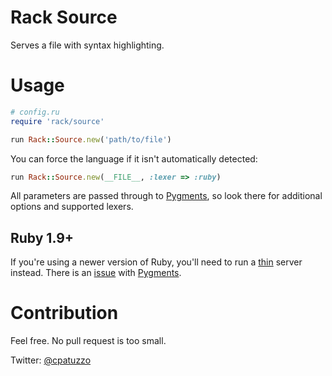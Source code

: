 # Rack Source

Serves a file with syntax highlighting.

# Usage

```ruby
# config.ru
require 'rack/source'

run Rack::Source.new('path/to/file')
```

You can force the language if it isn't automatically detected:

```ruby
run Rack::Source.new(__FILE__, :lexer => :ruby)
```

All parameters are passed through to [Pygments](https://github.com/tmm1/pygments.rb), so look there for additional options and supported lexers.

## Ruby 1.9+

If you're using a newer version of Ruby, you'll need to run a [thin](http://code.macournoyer.com/thin/) server instead. There is an [issue](https://github.com/tmm1/pygments.rb/issues/25) with [Pygments](https://github.com/tmm1/pygments.rb).

# Contribution

Feel free. No pull request is too small.

Twitter: [@cpatuzzo](https://twitter.com/#!/cpatuzzo)
